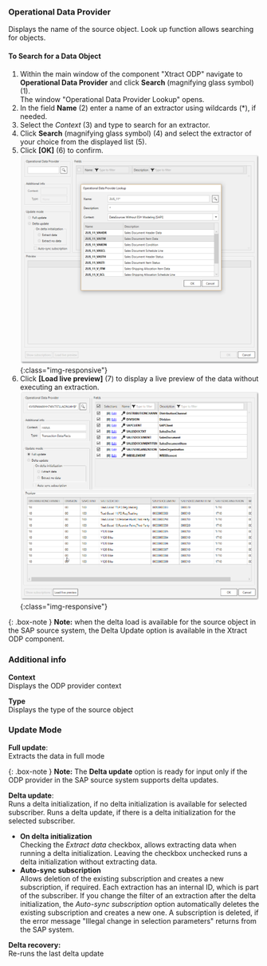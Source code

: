 
### Operational Data Provider
Displays the name of the source object. Look up function allows searching for objects.

#### To Search for a Data Object
1. Within the main window of the component "Xtract ODP" navigate to **Operational Data Provider** and click **Search** (magnifying glass symbol) (1). <br>
The window "Operational Data Provider Lookup" opens.
2. In the field **Name** (2) enter a name of an extractor using wildcards (*), if needed.
3. Select the *Context* (3) and type to search for an extractor.
4. Click **Search** (magnifying glass symbol) (4) and select the extractor of your choice from the displayed list (5).
5. Click **[OK]** (6) to confirm.
![Datasource Sales Document Item Data (2LIS_11_VAITM)](/img/content/odp/odp-datasource-2lis-11-vaitm-01.png){:class="img-responsive"}
6. Click **[Load live preview]** (7) to display a live preview of the data without executing an extraction.
![Datasource Preview](/img/content/odp/odp-component-hanaview-salesdocumentitem-02-preview.png){:class="img-responsive"}

{: .box-note }
**Note:** when the delta load is available for the source object in the SAP source system, the Delta Update option is available in the Xtract ODP component. 


### Additional info 
**Context**<br/>
Displays the ODP provider context 

**Type**<br/>
Displays the type of the source object

### Update Mode 
**Full update**: <br/>
Extracts the data in full mode <br/>

{: .box-note }
**Note:** The **Delta update** option is ready for input only if the ODP provider in the SAP source system supports delta updates.

**Delta update**:<br/>
Runs a delta initialization, if no delta initialization is available for selected subscriber. Runs a delta update, if there is a delta initialization for the selected subscriber. <br/>

- **On delta initialization** <br/>
Checking the *Extract data* checkbox, allows extracting data when running a delta initialization. 
Leaving the checkbox unchecked runs a delta initialization without extracting data. <br/>
- **Auto-sync subscription**<br/>
Allows deletion of the existing subscription and creates a new subscription, if required.
Each extraction has an internal ID, which is part of the subscriber. 
If you change the filter of an extraction after the delta initialization, the *Auto-sync subscription* option automatically deletes the existing subscription and creates a new one. 
A subscription is deleted, if the error message "Illegal change in selection parameters" returns from the SAP system.<br/>

**Delta recovery:**<br/>
Re-runs the last delta update 


